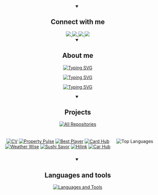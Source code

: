 <div id="social-media" align="center">
  <details open>
    <summary><h2>Connect with me</h2></summary>
    <div id="badges" align="center">
      <a href="https://twitter.com/arturkulembetov">
        <img src="https://img.shields.io/badge/Twitter-1DA1F2?logo=X&logoColor=white&style=for-the-badge" />
      </a>
      <a href="https://www.linkedin.com/in/kulembetov/">
        <img src="https://img.shields.io/badge/LinkedIn-0077B5?logo=linkedin&logoColor=white&style=for-the-badge" />
      </a>
      <a href="https://t.me/artur_kulembetov">
        <img src="https://img.shields.io/badge/Telegram-0088CC?logo=telegram&logoColor=white&style=for-the-badge" />
      </a>
      <a href="mailto:artur_kulembetov@outlook.com">
        <img src="https://img.shields.io/badge/Mail-0078D4?logo=microsoft-outlook&logoColor=white&style=for-the-badge" />
      </a>
    </div>
  </details>
</div>

<div id="about-me" align="center">
  <details open>
    <summary><h2>About me</h2></summary>
    <p align="center">
      <a href="https://git.io/typing-svg">
        <img src="https://readme-typing-svg.demolab.com?font=Fira+Code&duration=501&pause=100&color=1E82F7&center=true&vCenter=true&repeat=false&random=false&width=435&lines=Software+Engineer" alt="Typing SVG" />
      </a>
    </p>
    <p align="center">
<a href="https://git.io/typing-svg">
  <img src="https://readme-typing-svg.demolab.com?font=Fira+Code&duration=3000&color=F7AB0E&center=true&vCenter=true&random=true&width=435&lines=Hi%2C+I'm+Artur;Working+at+an+AI+startup;Living+in+Bangkok;Pursuing+a+CS+degree;Attending+tech+meetups+regularly;Networking+with+tech+enthusiasts;Building+scalable+web+applications;Passionate+about+web+development" alt="Typing SVG" />
</a>
    </p>
    <p align="center">
      <a href="https://git.io/typing-svg"><img src="https://readme-typing-svg.demolab.com?font=Fira+Code&duration=501&pause=100&repeat=false&color=79F7AC&center=true&multiline=true&width=500&height=400&lines=Results-driven+web+developer+with;expertise+in+designing+scalable%2C;user-                                                                              centric+applications+and;improving+workflows.+Skilled+in;modern+web+technologies+like+Next.js%2C;TypeScript%2C+and+React%2C+with+a;strong+focus+on+delivering+impactful;solutions+and+exceptional+user;environments%2C+emphasizing;collaboration%2C+code+quality%2C+and;continuous+improvement." alt="Typing SVG" />
      </a>
    </p>
  </details>
</div>

<div id="projects" align="center">
  <details open>
    <summary><h2>Projects</h2></summary>
    <p align="center">
      <a href="https://github.com/kulembetov?tab=repositories&sort=stargazers">
        <img alt="All Repositories" title="All Repositories" src="https://custom-icon-badges.demolab.com/badge/-Click%20Here%20For%20All%20My%20Repositories-1F222E?style=for-the-badge&logoColor=white&logo=repo" />
      </a>
    </p>
    <div style="display: flex; justify-content: space-between; flex-wrap: nowrap; gap: 10px; padding: 10px;">
    <div style="flex: 1; min-width: 300px;">

[![CV](https://github-readme-stats.vercel.app/api/pin/?username=kulembetov&repo=cv&theme=github_dark_dimmed)](https://github.com/kulembetov/cv)
[![Property Pulse](https://github-readme-stats.vercel.app/api/pin/?username=kulembetov&repo=property-pulse&theme=github_dark_dimmed)](https://github.com/kulembetov/property-pulse)
[![Best Player](https://github-readme-stats.vercel.app/api/pin/?username=kulembetov&repo=best-player&theme=github_dark_dimmed)](https://github.com/kulembetov/best-player)
[![Card Hub](https://github-readme-stats.vercel.app/api/pin/?username=kulembetov&repo=card-hub&theme=github_dark_dimmed)](https://github.com/kulembetov/card-hub)
[![Weather Wise](https://github-readme-stats.vercel.app/api/pin/?username=kulembetov&repo=weather-wise&theme=github_dark_dimmed)](https://github.com/kulembetov/weather-wise)
[![Sushi Savor](https://github-readme-stats.vercel.app/api/pin/?username=kulembetov&repo=sushi-savor&theme=github_dark_dimmed)](https://github.com/kulembetov/sushi-savor)
[![Hilink](https://github-readme-stats.vercel.app/api/pin/?username=kulembetov&repo=hilink&theme=github_dark_dimmed)](https://github.com/kulembetov/hilink)
[![Car Hub](https://github-readme-stats.vercel.app/api/pin/?username=kulembetov&repo=car-hub&theme=github_dark_dimmed)](https://github.com/kulembetov/car-hub)
</div>
<div align="center">

![Top Languages](https://github-readme-stats.vercel.app/api/top-langs/?username=kulembetov&hide_progress=true&hide=html,css&theme=github_dark_dimmed)

</div>
</details>
</div>

<div id="languages-and-tools" align="center">
  <details open>
    <summary><h2>Languages and tools</h2></summary>
    <p align="center">
      <a href="https://git.io/typing-svg">
        <img src="https://readme-typing-svg.demolab.com?font=Fira+Code&pause=100&color=F7419B&center=true&vCenter=true&random=true&width=500&lines=JavaScript;React;HTML;CSS;Git;TypeScript;Redux;NextJS;MongoDB;PostgreSQL;Docker;Tailwind+CSS;shadcn%2Fui" alt="Languages and Tools" />
      </a>
    </p>
  </details>
</div>

